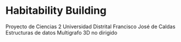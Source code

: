 # Habitability Building

Proyecto de Ciencias 2
Universidad Distrital Francisco José de Caldas
Estructuras de datos
Multigrafo 3D no dirigido
